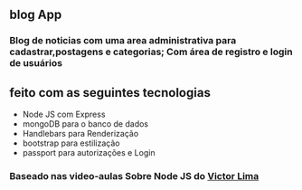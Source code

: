 ## blog App

### Blog de noticias com uma area administrativa para cadastrar,postagens e categorias; Com área de registro e login de usuários

## feito com as seguintes tecnologias

- Node JS com Express
- mongoDB para o banco de dados
- Handlebars para Renderização
- bootstrap para estilização
- passport para autorizações e Login

### Baseado nas video-aulas Sobre Node JS do [Victor Lima](https://www.youtube.com/@GuiadoProgramador)
